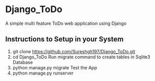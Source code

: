 # Django_ToDo
A simple multi feature ToDo web application using Django

## Instructions to Setup in your System
1. git clone https://github.com/Sureshgh197/Django_ToDo.git
2. cd Django_ToDo
Run migrate command to create tables in Sqlite3 Database
3. python manage.py migrate
Test the App
4. python manage.py runserver
